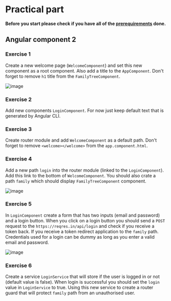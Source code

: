 # Practical part

**Before you start please check if you have all of the [prerequirements](https://github.com/ng-slo/workshop/tree/master/08-component2#prerequirements) done.**

## Angular component 2

### Exercise 1
Create a new welcome page (`WelcomeComponent`) and set this new component as a root component. Also add a title to the `AppComponent`. Don't forget to remove `h1` title from the `FamilyTreeComponent`.

![image](https://cloud.githubusercontent.com/assets/9574457/26353716/fd663b26-3fc1-11e7-96f0-3a822880f199.png)


### Exercise 2
Add new components `LoginComponent`. For now just keep default text that is generated by Angular CLI.

### Exercise 3
Create router module and add `WelcomeComponent` as a default path. Don't forget to remove `<welcome></welcome>` from the `app.component.html`.

### Exercise 4
Add a new path `login` into the router module (linked to the `LoginComponent`). Add this link to the bottom of `WelcomeComponent`. You should also crate a path `family` which should display `FamilyTreeComponent` component.

![image](https://cloud.githubusercontent.com/assets/9574457/26355932/b21c2d52-3fca-11e7-806a-ba46e9deeff8.png)

### Exercise 5
In `LoginComponent` create a form that has two inputs (email and password) and a login button. When you click on a login button you should send a `POST` request to the `https://reqres.in/api/login` and check if you receive a token back. If you receive a token redirect application to the `family` path. Credentials used for a login can be dummy as long as you enter a valid email and password.

![image](https://cloud.githubusercontent.com/assets/9574457/26355966/c9c9c32e-3fca-11e7-830c-bb574edc0e3a.png)

### Exercise 6
Create a service `LoginService` that will store if the user is logged in or not (default value is false). When login is successful you should set the `login` value in `LoginService` to true. Using this new service to create a router guard that will protect `family` path from an unauthorised user.